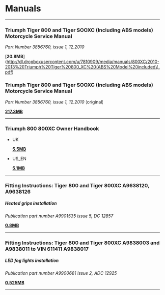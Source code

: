 # Manuals

----

### Triumph Tiger 800 and Tiger SOOXC (Including ABS models) Motorcycle Service Manual

*Part Number 3856760, issue 1, 12.2010*

[**20.8MB**](http://dl.dropboxusercontent.com/u/7810909/media/manuals/800XC/2010-2013%20Triumph%20Tiger%20800_XC%20(ABS%20Model%20included\).pdf)

### Triumph Tiger 800 and Tiger SOOXC (Including ABS models) Motorcycle Service Manual

*Part Number 3856760, issue 1, 12.2010* (original)

[**217.3MB**](http://dl.dropboxusercontent.com/u/7810909/media/manuals/800XC/original.pdf)

----

### Triumph 800 800XC Owner Handbook

* UK

  [**5.5MB**](http://dl.dropboxusercontent.com/u/7810909/media/manuals/800XC/CA-CC-series_OHB_UK.pdf)

* US_EN

  [**5.1MB**](http://dl.dropboxusercontent.com/u/7810909/media/manuals/800XC/CA-CC_Series_OHB_US_EN.pdf)

----

### Fitting Instructions: Tiger 800 and Tiger 800XC A9638120, A9638126

##### Heated grips installation

*Publication part number A9901535 issue 5, DC 12857*

[**0.8MB**]((http://dl.dropboxusercontent.com/u/7810909/media/manuals/800XC/A9638120-EN-heated-grips.pdf))

----

### Fitting Instructions: Tiger 800 and Tiger 800XC A9838003 and A9838011 to VIN 611411 A9838017

##### LED fog lights installation

*Publication part number A9900681 issue 2, ADC 12925*

[**0.525MB**](http://dl.dropboxusercontent.com/u/7810909/media/manuals/800XC/A9838017-EN-led-fog-lights.pdf)

----

